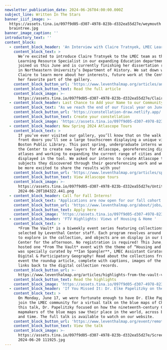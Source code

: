 ```yaml
---
newsletter_publication_date: 2024-06-26T04:00:00.000Z
subject_line: Written In The Stars
banner_iiif_image: >-
  https://assets.tina.io/097f9d05-d307-4978-823b-d332ea55d27e/weymouth
  braintree.jpg
banner_image_caption: ''
introductory_text: ''
content_block:
  - content_block_header: 'An Interview with Claire Tratnyek, LMEC Learning Resource Specialist'
    content_block_text: >
      We’re excited to introduce Claire Tratnyek to the LMEC team as the
      Learning Resource Specialist in our expanding Education department! Claire
      joined us this June and is currently finishing her dissertation research
      in Northeastern University’s Department of History. We sat down with
      Claire to learn more about her interests, future work at the Center, and
      her favorite part of the gallery.
    content_block_button_url: 'https://www.leventhalmap.org/articles/an-interview-with-claire-tratnyek/'
    content_block_button_text: Read the full article
    content_block_image: >-
      https://assets.tina.io/097f9d05-d307-4978-823b-d332ea55d27e/Claire2021headshotSMALL.png
  - content_block_header: Last Chance to Add your Name to our Community Star Map
    content_block_text: "As we reach the end of our fiscal year on June 30, we are counting on you to help make our future work shine! Inspired by the\_[celestial chart in our current exhibition\_](https://www.leventhalmap.org/digital-exhibitions/heaven-and-earth/catalogue/4/)[Heaven & Earth](https://www.leventhalmap.org/digital-exhibitions/heaven-and-earth/catalogue/4/), we're creating a special community constellation chart drawn by our supporters. This week is your last chance to put your name amongst the stars—and support our mission at the same time.\_[Draw your own starry design](https://constellation-draw.netlify.app/) and then\_[donate $20 or more](https://leventhalmap.donorsupport.co/page/JUNE2024?drawing-id=400521254838206530)\_to become part of the community-drawn star chart.\_You can even [draw and dedicate a constellation for a loved one](https://constellation-draw.netlify.app/)\_and we'll send it to them by email or postcard! We rely on your generosity to make our programs\_accessible and your support makes a big difference. \n"
    content_block_button_url: 'https://constellation-draw.netlify.app/'
    content_block_button_text: Create your constellation
    content_block_image: 'https://assets.tina.io/097f9d05-d307-4978-823b-d332ea55d27e/starchart.jpg'
  - content_block_header: New Spring 2024 Atlascope Tours
    content_block_text: >
      If you’ve ever visited our gallery, you’ll know that on the walk up to the
      front doors you’ll see a large touchscreen displaying a unique view of the
      Boston Public Library. This past spring, undergraduate interns worked with
      the Center to create new layers for Atlascope, georeferencing digitized
      atlases and working to expanding the current range of cities and towns
      displayed in the tool. We asked our interns to create Atlascope tours of
      subjects they discovered through their georeferencing work and we couldn’t
      be more excited to share the results with you!
    content_block_button_url: 'https://www.leventhalmap.org/articles/spring-2024-atlascope-tours/'
    content_block_button_text: View Atlascope tours
    content_block_image: >-
      https://assets.tina.io/097f9d05-d307-4978-823b-d332ea55d27e/Untitled -
      2024-06-20T104322.441.png
  - content_block_header: Call for Fall Interns!
    content_block_text: "Applications are now open for our fall cohort of college interns. Our internship program trains the next generation of professionals in topics related to geospatial technology, public humanities, and librarianship. Interns will work onsite in the Center’s offices at the Central Library for 6-10 hours per week from mid-September 2024 through mid-December 2024 focused on\_[Geohumanities & GIS](https://www.leventhalmap.org/about/jobs/2024-fall-internships/). *Apply online by Friday, July 12, 2024 at 3:00 pm ET.*\n"
    content_block_button_url: 'https://www.leventhalmap.org/about/jobs/2024-fall-internships/'
    content_block_button_text: Apply here
    content_block_image: 'https://assets.tina.io/097f9d05-d307-4978-823b-d332ea55d27e/Media (9).jpg'
  - content_block_header: 'FTV Highlights: Views of Housing & Home '
    content_block_text: >
      *From The Vault* is a biweekly event series featuring collections objects
      selected by Leventhal Center staff. Each program revolves around a theme
      to explore in the collection, and objects are on display in our Learning
      Center for the afternoon. No registration is required! This June, we
      hosted one *From The Vault* event with the theme of “Housing and Home” and
      was specially curated by **Ian Spangler**, LMEC Assistant Curator of
      Digital & Participatory Geography! Read about the collections from this
      event the roundup article, complete with captions, images of the maps, and
      links back to the digital collection records.
    content_block_button_url: >-
      https://www.leventhalmap.org/articles/highlights-from-the-vault-views-of-housing-home/
    content_block_button_text: Read the highlights
    content_block_image: 'https://assets.tina.io/097f9d05-d307-4978-823b-d332ea55d27e/Untitled.png'
  - content_block_header: 'If You Missed It: Dr. Elke Papelitzky on the Blue Maps of China'
    content_block_text: >
      On Monday, June 17, we were fortunate enough to have Dr. Elke Papelitzky
      join the LMEC community for a virtual talk on the blue maps of China. In
      this talk, Dr. Papelitzky focused on how the nineteenth-century Chinese
      mapmakers of the blue maps saw their place in the world, across both space
      and time. The full talk is available to watch on our website. 
    content_block_button_url: 'https://www.leventhalmap.org/event/remote-talk-with-elke-papelitzky/'
    content_block_button_text: View the talk
    content_block_image: >-
      https://assets.tina.io/097f9d05-d307-4978-823b-d332ea55d27e/Screenshot
      2024-06-20 111925.jpg
---
```


